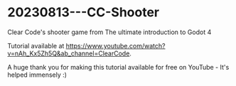 # 20230813---CC-Shooter
 Clear Code's shooter game from The ultimate introduction to Godot 4
 
 Tutorial available at https://www.youtube.com/watch?v=nAh_Kx5Zh5Q&ab_channel=ClearCode.
 
 A huge thank you for making this tutorial available for free on YouTube - It's helped immensely :)
 
